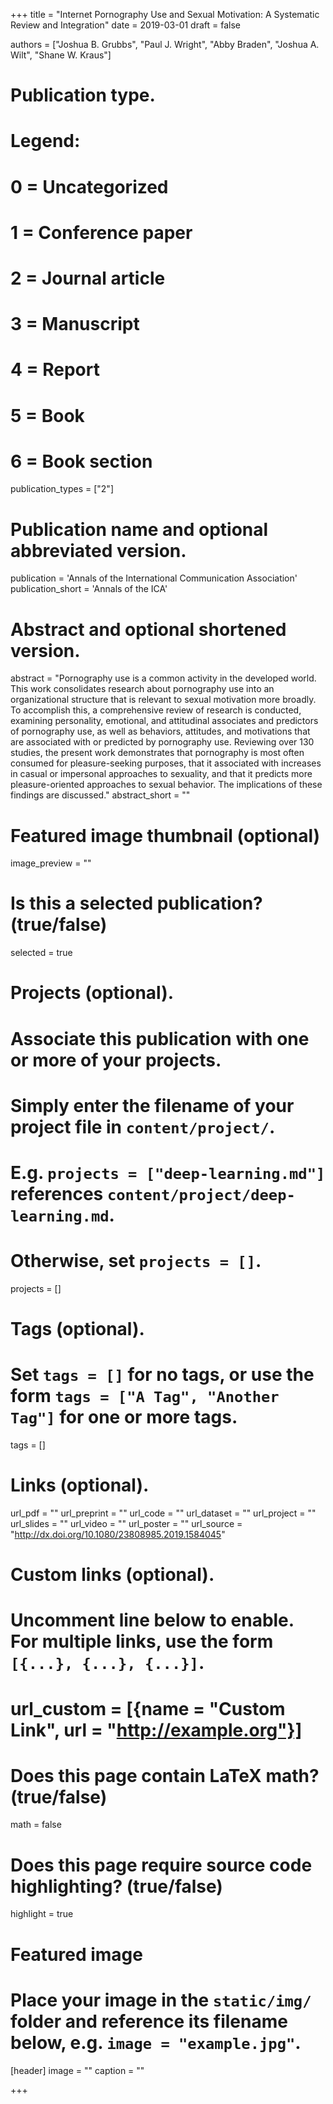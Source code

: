 +++
title = "Internet Pornography Use and Sexual Motivation: A Systematic Review and Integration"
date = 2019-03-01
draft = false

authors = ["Joshua B. Grubbs", "Paul J. Wright", "Abby Braden", "Joshua A. Wilt", "Shane W. Kraus"]

# Publication type.
# Legend:
# 0 = Uncategorized
# 1 = Conference paper
# 2 = Journal article
# 3 = Manuscript
# 4 = Report
# 5 = Book
# 6 = Book section
publication_types = ["2"]

# Publication name and optional abbreviated version.
publication = 'Annals of the International Communication Association'
publication_short = 'Annals of the ICA'

# Abstract and optional shortened version.
abstract = "Pornography use is a common activity in the developed world. This work consolidates research about pornography use into an organizational structure that is relevant to sexual motivation more broadly. To accomplish this, a comprehensive review of research is conducted, examining personality, emotional, and attitudinal associates and predictors of pornography use, as well as behaviors, attitudes, and motivations that are associated with or predicted by pornography use. Reviewing over 130 studies, the present work demonstrates that pornography is most often consumed for pleasure-seeking purposes, that it associated with increases in casual or impersonal approaches to sexuality, and that it predicts more pleasure-oriented approaches to sexual behavior. The implications of these findings are discussed."
abstract_short = ""

# Featured image thumbnail (optional)
image_preview = ""

# Is this a selected publication? (true/false)
selected = true

# Projects (optional).
#   Associate this publication with one or more of your projects.
#   Simply enter the filename of your project file in `content/project/`.
#   E.g. `projects = ["deep-learning.md"]` references `content/project/deep-learning.md`.
#   Otherwise, set `projects = []`.
projects = []

# Tags (optional).
#   Set `tags = []` for no tags, or use the form `tags = ["A Tag", "Another Tag"]` for one or more tags.
tags = []

# Links (optional).
url_pdf = ""
url_preprint = ""
url_code = ""
url_dataset = ""
url_project = ""
url_slides = ""
url_video = ""
url_poster = ""
url_source = "http://dx.doi.org/10.1080/23808985.2019.1584045"

# Custom links (optional).
#   Uncomment line below to enable. For multiple links, use the form `[{...}, {...}, {...}]`.
# url_custom = [{name = "Custom Link", url = "http://example.org"}]

# Does this page contain LaTeX math? (true/false)
math = false

# Does this page require source code highlighting? (true/false)
highlight = true

# Featured image
# Place your image in the `static/img/` folder and reference its filename below, e.g. `image = "example.jpg"`.
[header]
image = ""
caption = ""

+++
